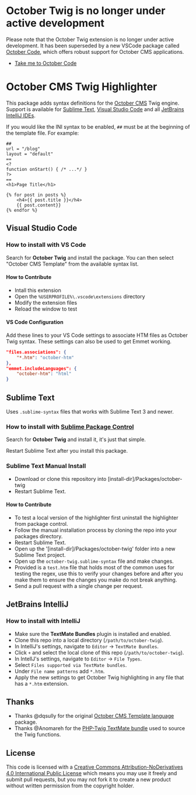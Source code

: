 # October Twig is no longer under active development

Please note that the October Twig extension is no longer under active development. It has been superseded by a new VSCode package called [October Code](https://github.com/SergeyKasyanov/vscode-october-extension), which offers robust support for October CMS applications.

- [Take me to October Code](https://marketplace.visualstudio.com/items?itemName=SergeyKasyanov.october-code)

# October CMS Twig Highlighter

This package adds syntax definitions for the [October CMS](https://docs.octobercms.com/2.x/markup/templating.html) Twig engine. Support is available for [Sublime Text](https://www.sublimetext.com/), [Visual Studio Code](https://code.visualstudio.com/) and all [JetBrains IntelliJ IDEs](https://www.jetbrains.com/).

If you would like the INI syntax to be enabled, `##` must be at the beginning of the template file. For example:

```
##
url = "/blog"
layout = "default"
==
<?
function onStart() { /* ...*/ }
?>
==
<h1>Page Title</h1>

{% for post in posts %}
    <h4>{{ post.title }}</h4>
    {{ post.content}}
{% endfor %}
```

## Visual Studio Code

### How to install with VS Code

Search for **October Twig** and install the package. You can then select "October CMS Template" from the available syntax list.

#### How to Contribute

- Intall this extension
- Open the `%USERPROFILE%\.vscode\extensions` directory
- Modify the extension files
- Reload the window to test

#### VS Code Configuration

Add these lines to your VS Code settings to associate HTM files as October Twig syntax. These settings can also be used to get Emmet working.

```json
"files.associations": {
    "*.htm": "october-htm"
},
"emmet.includeLanguages": {
    "october-htm": "html"
}
```

## Sublime Text

Uses `.sublime-syntax` files that works with Sublime Text 3 and newer.

### How to install with [Sublime Package Control](http://wbond.net/sublime_packages/package_control)

Search for **October Twig** and install it, it's just that simple.

Restart Sublime Text after you install this package.

### Sublime Text Manual Install

- Download or clone this repository into [install-dir]/Packages/october-twig
- Restart Sublime Text.

#### How to Contribute

- To test a local version of the highlighter first uninstall the highlighter from package control.
- Follow the manual installation process by cloning the repo into your packages directory.
- Restart Sublime Text.
- Open up the '[install-dir]/Packages/october-twig' folder into a new Sublime Text project.
- Open up the `october-twig.sublime-syntax` file and make changes.
- Provided is a `test.htm` file that holds most of the common uses for testing the regex, use this to verify your changes before and after you make them to ensure the changes you make do not break anything.
- Send a pull request with a single change per request.

## JetBrains IntelliJ

### How to install with IntelliJ

- Make sure the **TextMate Bundles** plugin is installed and enabled.
- Clone this repo into a local directory (`/path/to/october-twig`).
- In IntelliJ's settings, navigate to `Editor` -> `TextMate Bundles`.
- Click `+` and select the local clone of this repo (`/path/to/october-twig`).
- In IntellJ's settings, navigate to `Editor` -> `File Types`.
- Select `Files supported via TextMate bundles`.
- Under `File name patterns` add `*.htm`.
- Apply the new settings to get October Twig highlighting in any file that has a `*.htm` extension.

## Thanks

- Thanks @dqsully for the original [October CMS Template language](https://github.com/dqsully/octobercms-template-language) package.
- Thanks @Anomareh for the [PHP-Twig TextMate bundle](https://github.com/Anomareh/PHP-Twig.tmbundle) used to source the Twig functions.

## License

This code is licensed with a [Creative Commons Attribution-NoDerivatives 4.0 International Public License](../LICENSE.md) which means you may use it freely and submit pull requests, but you may not fork it to create a new product without written permission from the copyright holder.
